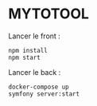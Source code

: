 # MYTOTOOL

Lancer le front :

```
npm install
npm start
```

Lancer le back :

```
docker-compose up
symfony server:start
```
